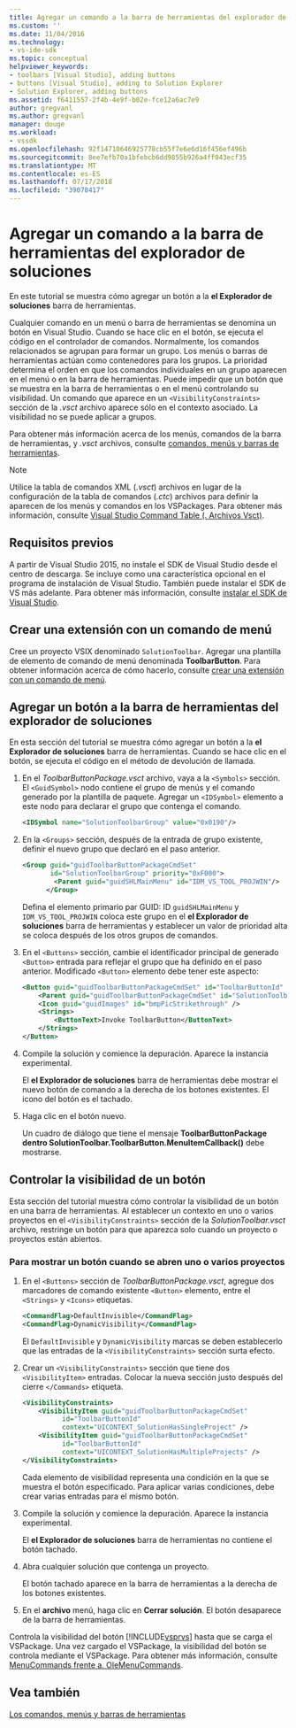 ```yaml
---
title: Agregar un comando a la barra de herramientas del explorador de soluciones | Microsoft Docs
ms.custom: ''
ms.date: 11/04/2016
ms.technology:
- vs-ide-sdk
ms.topic: conceptual
helpviewer_keywords:
- toolbars [Visual Studio], adding buttons
- buttons [Visual Studio], adding to Solution Explorer
- Solution Explorer, adding buttons
ms.assetid: f6411557-2f4b-4e9f-b02e-fce12a6ac7e9
author: gregvanl
ms.author: gregvanl
manager: douge
ms.workload:
- vssdk
ms.openlocfilehash: 92f14710646925778cb55f7e6e6d16f456ef496b
ms.sourcegitcommit: 8ee7efb70a1bfebcb6dd9855b926a4ff043ecf35
ms.translationtype: MT
ms.contentlocale: es-ES
ms.lasthandoff: 07/17/2018
ms.locfileid: "39078417"
---
```

# <a name="add-a-command-to-the-solution-explorer-toolbar"></a>Agregar un comando a la barra de herramientas del explorador de soluciones
En este tutorial se muestra cómo agregar un botón a la **el Explorador de soluciones** barra de herramientas.  
  
 Cualquier comando en un menú o barra de herramientas se denomina un botón en Visual Studio. Cuando se hace clic en el botón, se ejecuta el código en el controlador de comandos. Normalmente, los comandos relacionados se agrupan para formar un grupo. Los menús o barras de herramientas actúan como contenedores para los grupos. La prioridad determina el orden en que los comandos individuales en un grupo aparecen en el menú o en la barra de herramientas. Puede impedir que un botón que se muestra en la barra de herramientas o en el menú controlando su visibilidad. Un comando que aparece en un `<VisibilityConstraints>` sección de la *.vsct* archivo aparece sólo en el contexto asociado. La visibilidad no se puede aplicar a grupos.  
  
 Para obtener más información acerca de los menús, comandos de la barra de herramientas, y *.vsct* archivos, consulte [comandos, menús y barras de herramientas](../extensibility/internals/commands-menus-and-toolbars.md).  
  
> [!NOTE]
>  Utilice la tabla de comandos XML (*.vsct*) archivos en lugar de la configuración de la tabla de comandos (*.ctc*) archivos para definir la aparecen de los menús y comandos en los VSPackages. Para obtener más información, consulte [Visual Studio Command Table (. Archivos Vsct)](../extensibility/internals/visual-studio-command-table-dot-vsct-files.md).  
  
## <a name="prerequisites"></a>Requisitos previos  
 A partir de Visual Studio 2015, no instale el SDK de Visual Studio desde el centro de descarga. Se incluye como una característica opcional en el programa de instalación de Visual Studio. También puede instalar el SDK de VS más adelante. Para obtener más información, consulte [instalar el SDK de Visual Studio](../extensibility/installing-the-visual-studio-sdk.md).  
  
## <a name="create-an-extension-with-a-menu-command"></a>Crear una extensión con un comando de menú  
 Cree un proyecto VSIX denominado `SolutionToolbar`. Agregar una plantilla de elemento de comando de menú denominada **ToolbarButton**. Para obtener información acerca de cómo hacerlo, consulte [crear una extensión con un comando de menú](../extensibility/creating-an-extension-with-a-menu-command.md).  
  
## <a name="add-a-button-to-the-solution-explorer-toolbar"></a>Agregar un botón a la barra de herramientas del explorador de soluciones  
 En esta sección del tutorial se muestra cómo agregar un botón a la **el Explorador de soluciones** barra de herramientas. Cuando se hace clic en el botón, se ejecuta el código en el método de devolución de llamada.  
  
1.  En el *ToolbarButtonPackage.vsct* archivo, vaya a la `<Symbols>` sección. El `<GuidSymbol>` nodo contiene el grupo de menús y el comando generado por la plantilla de paquete. Agregar un `<IDSymbol>` elemento a este nodo para declarar el grupo que contenga el comando.  
  
    ```xml  
    <IDSymbol name="SolutionToolbarGroup" value="0x0190"/>  
    ```  
  
2.  En la `<Groups>` sección, después de la entrada de grupo existente, definir el nuevo grupo que declaró en el paso anterior.  
  
    ```xml  
    <Group guid="guidToolbarButtonPackageCmdSet"  
           id="SolutionToolbarGroup" priority="0xF000">  
            <Parent guid="guidSHLMainMenu" id="IDM_VS_TOOL_PROJWIN"/>  
          </Group>  
    ```  
  
     Defina el elemento primario par GUID: ID `guidSHLMainMenu` y `IDM_VS_TOOL_PROJWIN` coloca este grupo en el **el Explorador de soluciones** barra de herramientas y establecer un valor de prioridad alta se coloca después de los otros grupos de comandos.  
  
3.  En el `<Buttons>` sección, cambie el identificador principal de generado `<Button>` entrada para reflejar el grupo que ha definido en el paso anterior. Modificado `<Button>` elemento debe tener este aspecto:  
  
    ```xml  
    <Button guid="guidToolbarButtonPackageCmdSet" id="ToolbarButtonId" priority="0x0100" type="Button">  
        <Parent guid="guidToolbarButtonPackageCmdSet" id="SolutionToolbarGroup" />  
        <Icon guid="guidImages" id="bmpPicStrikethrough" />  
        <Strings>  
            <ButtonText>Invoke ToolbarButton</ButtonText>  
        </Strings>  
    </Button>  
    ```  
  
4.  Compile la solución y comience la depuración. Aparece la instancia experimental.  
  
     El **el Explorador de soluciones** barra de herramientas debe mostrar el nuevo botón de comando a la derecha de los botones existentes. El icono del botón es el tachado.  
  
5.  Haga clic en el botón nuevo.  
  
     Un cuadro de diálogo que tiene el mensaje **ToolbarButtonPackage dentro SolutionToolbar.ToolbarButton.MenuItemCallback()** debe mostrarse.  
  
## <a name="control-the-visibility-of-a-button"></a>Controlar la visibilidad de un botón  
 Esta sección del tutorial muestra cómo controlar la visibilidad de un botón en una barra de herramientas. Al establecer un contexto en uno o varios proyectos en el `<VisibilityConstraints>` sección de la *SolutionToolbar.vsct* archivo, restringe un botón para que aparezca solo cuando un proyecto o proyectos están abiertos.  
  
### <a name="to-display-a-button-when-one-or-more-projects-are-open"></a>Para mostrar un botón cuando se abren uno o varios proyectos  
  
1.  En el `<Buttons>` sección de *ToolbarButtonPackage.vsct*, agregue dos marcadores de comando existente `<Button>` elemento, entre el `<Strings>` y `<Icons>` etiquetas.  
  
    ```xml  
    <CommandFlag>DefaultInvisible</CommandFlag>  
    <CommandFlag>DynamicVisibility</CommandFlag>  
    ```  
  
     El `DefaultInvisible` y `DynamicVisibility` marcas se deben establecerlo que las entradas de la `<VisibilityConstraints>` sección surta efecto.  
  
2.  Crear un `<VisibilityConstraints>` sección que tiene dos `<VisibilityItem>` entradas. Colocar la nueva sección justo después del cierre `</Commands>` etiqueta.  
  
    ```xml  
    <VisibilityConstraints>  
        <VisibilityItem guid="guidToolbarButtonPackageCmdSet"  
              id="ToolbarButtonId"  
              context="UICONTEXT_SolutionHasSingleProject" />  
        <VisibilityItem guid="guidToolbarButtonPackageCmdSet"  
              id="ToolbarButtonId"  
              context="UICONTEXT_SolutionHasMultipleProjects" />  
    </VisibilityConstraints>  
    ```  
  
     Cada elemento de visibilidad representa una condición en la que se muestra el botón especificado. Para aplicar varias condiciones, debe crear varias entradas para el mismo botón.  
  
3.  Compile la solución y comience la depuración. Aparece la instancia experimental.  
  
     El **el Explorador de soluciones** barra de herramientas no contiene el botón tachado.  
  
4.  Abra cualquier solución que contenga un proyecto.  
  
     El botón tachado aparece en la barra de herramientas a la derecha de los botones existentes.  
  
5.  En el **archivo** menú, haga clic en **Cerrar solución**. El botón desaparece de la barra de herramientas.  
  
 Controla la visibilidad del botón [!INCLUDE[vsprvs](../code-quality/includes/vsprvs_md.md)] hasta que se carga el VSPackage. Una vez cargado el VSPackage, la visibilidad del botón se controla mediante el VSPackage.  Para obtener más información, consulte [MenuCommands frente a. OleMenuCommands](../extensibility/menucommands-vs-olemenucommands.md).  
  
## <a name="see-also"></a>Vea también  
 [Los comandos, menús y barras de herramientas](../extensibility/internals/commands-menus-and-toolbars.md)